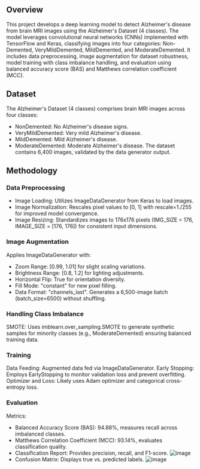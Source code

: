 ## Overview
This project develops a deep learning model to detect Alzheimer's disease from brain MRI images using the Alzheimer's Dataset (4 classes). The model leverages convolutional neural networks (CNNs) implemented with TensorFlow and Keras, classifying images into four categories: Non-Demented, VeryMildDemented, MildDemented, and ModerateDemented. It includes data preprocessing, image augmentation for dataset robustness, model training with class imbalance handling, and evaluation using balanced accuracy score (BAS) and Matthews correlation coefficient (MCC).

## Dataset
The Alzheimer's Dataset (4 classes) comprises brain MRI images across four classes:
 - NonDemented: No Alzheimer's disease signs.
 - VeryMildDemented: Very mild Alzheimer's disease.
 - MildDemented: Mild Alzheimer's disease.
 - ModerateDemented: Moderate Alzheimer's disease.
The dataset contains 6,400 images, validated by the data generator output.

## Methodology
### Data Preprocessing
 - Image Loading: Utilizes ImageDataGenerator from Keras to load images.
 - Image Normalization: Rescales pixel values to [0, 1] with rescale=1./255 for improved model convergence.
 - Image Resizing: Standardizes images to 176x176 pixels (IMG_SIZE = 176, IMAGE_SIZE = [176, 176]) for consistent input dimensions.
### Image Augmentation
Applies ImageDataGenerator with:
 - Zoom Range: [0.99, 1.01] for slight scaling variations.
 - Brightness Range: [0.8, 1.2] for lighting adjustments.
 - Horizontal Flip: True for orientation diversity.
 - Fill Mode: "constant" for new pixel filling.
 - Data Format: "channels_last". Generates a 6,500-image batch (batch_size=6500) without shuffling.
### Handling Class Imbalance
SMOTE: Uses imblearn.over_sampling.SMOTE to generate synthetic samples for minority classes (e.g., ModerateDemented) ensuring balanced training data.
### Training
Data Feeding: Augmented data fed via ImageDataGenerator.
Early Stopping: Employs EarlyStopping to monitor validation loss and prevent overfitting.
Optimizer and Loss: Likely uses Adam optimizer and categorical cross-entropy loss.
### Evaluation
Metrics:
 - Balanced Accuracy Score (BAS): 94.88%, measures recall across imbalanced classes.
 - Matthews Correlation Coefficient (MCC): 93.14%, evaluates classification quality.
 - Classification Report: Provides precision, recall, and F1-score.
   ![image](https://github.com/user-attachments/assets/63a4f794-070a-4719-8e39-d11338dbd7d8)
 - Confusion Matrix: Displays true vs. predicted labels.
   ![image](https://github.com/user-attachments/assets/3c20d3d4-d766-4536-9254-27456f41dea2)
